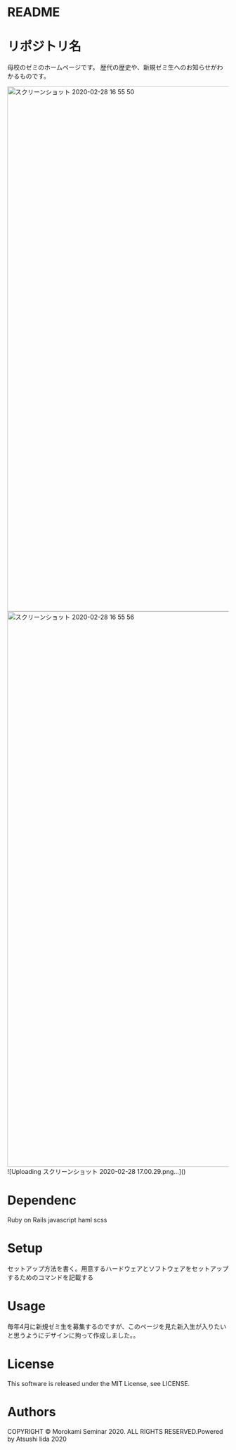 # README


# リポジトリ名
母校のゼミのホームページです。
歴代の歴史や、新規ゼミ生へのお知らせがわかるものです。


<img width="1196" alt="スクリーンショット 2020-02-28 16 55 50" src="https://user-images.githubusercontent.com/59189641/75521631-7d552300-5a4b-11ea-8e99-8175113e0434.png">
<img width="1265" alt="スクリーンショット 2020-02-28 16 55 56" src="https://user-images.githubusercontent.com/59189641/75521637-7f1ee680-5a4b-11ea-95f5-903c804e899c.png">
![Uploading スクリーンショット 2020-02-28 17.00.29.png…]()





# Dependenc
Ruby on Rails
javascript
haml
scss

# Setup
セットアップ方法を書く。用意するハードウェアとソフトウェアをセットアップするためのコマンドを記載する

# Usage
毎年4月に新規ゼミ生を募集するのですが、このページを見た新入生が入りたいと思うようにデザインに拘って作成しました。。


# License
This software is released under the MIT License, see LICENSE.

# Authors
COPYRIGHT © Morokami Seminar 2020. ALL RIGHTS RESERVED.Powered by Atsushi Iida 2020
